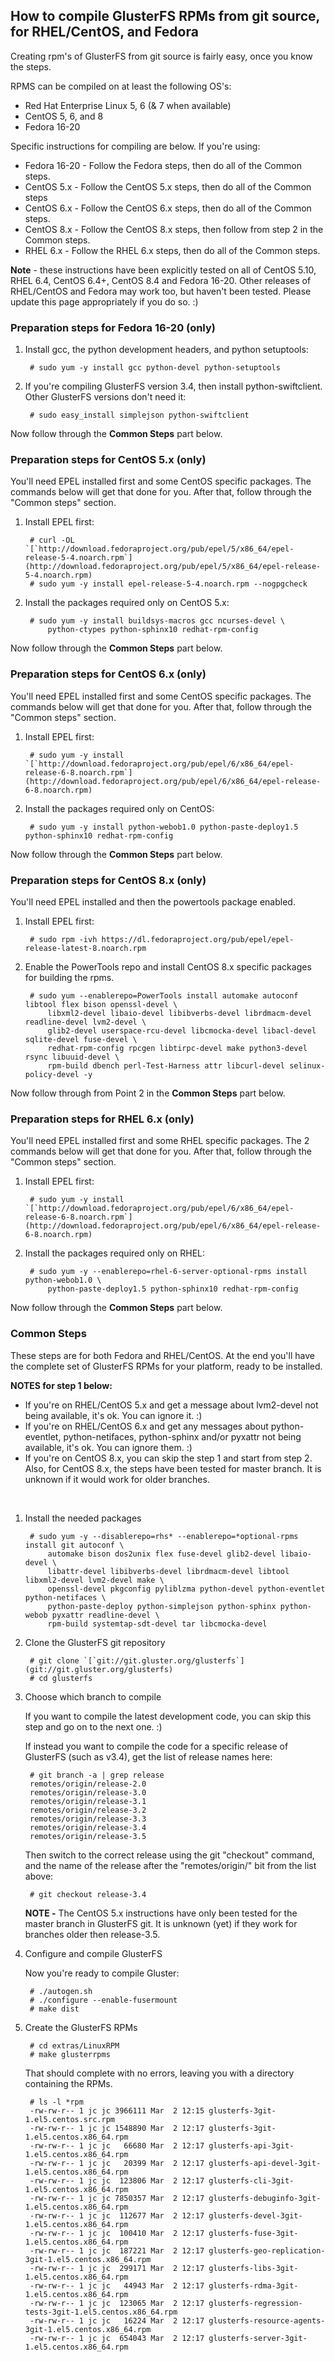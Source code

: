 How to compile GlusterFS RPMs from git source, for RHEL/CentOS, and Fedora
--------------------------------------------------------------------------

Creating rpm's of GlusterFS from git source is fairly easy, once you know the steps.

RPMS can be compiled on at least the following OS's:

- Red Hat Enterprise Linux 5, 6 (& 7 when available)
- CentOS 5, 6, and 8
- Fedora 16-20

Specific instructions for compiling are below. If you're using:

- Fedora 16-20 - Follow the Fedora steps, then do all of the Common steps.
- CentOS 5.x - Follow the CentOS 5.x steps, then do all of the Common steps
- CentOS 6.x - Follow the CentOS 6.x steps, then do all of the Common steps.
- CentOS 8.x - Follow the CentOS 8.x steps, then follow from step 2 in the Common steps.
- RHEL 6.x - Follow the RHEL 6.x steps, then do all of the Common steps.

**Note** - these instructions have been explicitly tested on all of CentOS 5.10, RHEL 6.4, CentOS 6.4+, CentOS 8.4 and Fedora 16-20. Other releases of RHEL/CentOS and Fedora may work too, but haven't been tested. Please update this page appropriately if you do so. :)

### Preparation steps for Fedora 16-20 (only)

1. Install gcc, the python development headers, and python setuptools:

        # sudo yum -y install gcc python-devel python-setuptools

2. If you're compiling GlusterFS version 3.4, then install python-swiftclient. Other GlusterFS versions don't need it:

        # sudo easy_install simplejson python-swiftclient

Now follow through the **Common Steps** part below.

### Preparation steps for CentOS 5.x (only)

You'll need EPEL installed first and some CentOS specific packages. The commands below will get that done for you. After that, follow through the "Common steps" section.

1. Install EPEL first:

		# curl -OL `[`http://download.fedoraproject.org/pub/epel/5/x86_64/epel-release-5-4.noarch.rpm`](http://download.fedoraproject.org/pub/epel/5/x86_64/epel-release-5-4.noarch.rpm)
		# sudo yum -y install epel-release-5-4.noarch.rpm --nogpgcheck

2. Install the packages required only on CentOS 5.x:

		# sudo yum -y install buildsys-macros gcc ncurses-devel \
            python-ctypes python-sphinx10 redhat-rpm-config

Now follow through the **Common Steps** part below.

### Preparation steps for CentOS 6.x (only)

You'll need EPEL installed first and some CentOS specific packages. The commands below will get that done for you. After that, follow through the "Common steps" section.

1. Install EPEL first:

		# sudo yum -y install `[`http://download.fedoraproject.org/pub/epel/6/x86_64/epel-release-6-8.noarch.rpm`](http://download.fedoraproject.org/pub/epel/6/x86_64/epel-release-6-8.noarch.rpm)

2. Install the packages required only on CentOS:

		# sudo yum -y install python-webob1.0 python-paste-deploy1.5 python-sphinx10 redhat-rpm-config

Now follow through the **Common Steps** part below.


### Preparation steps for CentOS 8.x (only)

You'll need EPEL installed and then the powertools package enabled. 

1. Install EPEL first:
	
		# sudo rpm -ivh https://dl.fedoraproject.org/pub/epel/epel-release-latest-8.noarch.rpm

2. Enable the PowerTools repo and install CentOS 8.x specific packages for building the rpms.

		# sudo yum --enablerepo=PowerTools install automake autoconf libtool flex bison openssl-devel \
		    libxml2-devel libaio-devel libibverbs-devel librdmacm-devel readline-devel lvm2-devel \
		    glib2-devel userspace-rcu-devel libcmocka-devel libacl-devel sqlite-devel fuse-devel \
		    redhat-rpm-config rpcgen libtirpc-devel make python3-devel rsync libuuid-devel \
		    rpm-build dbench perl-Test-Harness attr libcurl-devel selinux-policy-devel -y

Now follow through from Point 2 in the **Common Steps** part below.

### Preparation steps for RHEL 6.x (only)

You'll need EPEL installed first and some RHEL specific packages. The 2 commands below will get that done for you. After that, follow through the "Common steps" section.

1. Install EPEL first:

		# sudo yum -y install `[`http://download.fedoraproject.org/pub/epel/6/x86_64/epel-release-6-8.noarch.rpm`](http://download.fedoraproject.org/pub/epel/6/x86_64/epel-release-6-8.noarch.rpm)

2. Install the packages required only on RHEL:

		# sudo yum -y --enablerepo=rhel-6-server-optional-rpms install python-webob1.0 \
	        python-paste-deploy1.5 python-sphinx10 redhat-rpm-config

Now follow through the **Common Steps** part below. 

### Common Steps

These steps are for both Fedora and RHEL/CentOS. At the end you'll have the complete set of GlusterFS RPMs for your platform, ready to be installed.

**NOTES for step 1 below:**

- If you're on RHEL/CentOS 5.x and get a message about lvm2-devel not being available, it's ok. You can ignore it. :)
- If you're on RHEL/CentOS 6.x and get any messages about python-eventlet, python-netifaces, python-sphinx and/or pyxattr not being available, it's ok. You can ignore them. :)
- If you're on CentOS 8.x, you can skip the step 1 and start from step 2. Also, for CentOS 8.x, the steps have been
tested for master branch. It is unknown if it would work for older branches.

<br/>

1. Install the needed packages

		# sudo yum -y --disablerepo=rhs* --enablerepo=*optional-rpms install git autoconf \
		    automake bison dos2unix flex fuse-devel glib2-devel libaio-devel \
		    libattr-devel libibverbs-devel librdmacm-devel libtool libxml2-devel lvm2-devel make \
		    openssl-devel pkgconfig pyliblzma python-devel python-eventlet python-netifaces \
		    python-paste-deploy python-simplejson python-sphinx python-webob pyxattr readline-devel \
		    rpm-build systemtap-sdt-devel tar libcmocka-devel

2. Clone the GlusterFS git repository

    	# git clone `[`git://git.gluster.org/glusterfs`](git://git.gluster.org/glusterfs)
		# cd glusterfs

3. Choose which branch to compile

    If you want to compile the latest development code, you can skip this step and go on to the next one. :)

    If instead you want to compile the code for a specific release of GlusterFS (such as v3.4), get the list of release names here:

		# git branch -a | grep release
		remotes/origin/release-2.0
		remotes/origin/release-3.0
		remotes/origin/release-3.1
		remotes/origin/release-3.2
		remotes/origin/release-3.3
		remotes/origin/release-3.4
		remotes/origin/release-3.5

    Then switch to the correct release using the git "checkout" command, and the name of the release after the "remotes/origin/" bit from the list above:

		# git checkout release-3.4

    **NOTE -** The CentOS 5.x instructions have only been tested for the master branch in GlusterFS git. It is unknown (yet) if they work for branches older then release-3.5.

4. Configure and compile GlusterFS

    Now you're ready to compile Gluster:

		# ./autogen.sh
		# ./configure --enable-fusermount
		# make dist

5. Create the GlusterFS RPMs

		# cd extras/LinuxRPM
		# make glusterrpms

    That should complete with no errors, leaving you with a directory containing the RPMs.

        # ls -l *rpm
        -rw-rw-r-- 1 jc jc 3966111 Mar	2 12:15 glusterfs-3git-1.el5.centos.src.rpm
        -rw-rw-r-- 1 jc jc 1548890 Mar	2 12:17 glusterfs-3git-1.el5.centos.x86_64.rpm
        -rw-rw-r-- 1 jc jc	 66680 Mar	2 12:17 glusterfs-api-3git-1.el5.centos.x86_64.rpm
        -rw-rw-r-- 1 jc jc	 20399 Mar	2 12:17 glusterfs-api-devel-3git-1.el5.centos.x86_64.rpm
        -rw-rw-r-- 1 jc jc	123806 Mar	2 12:17 glusterfs-cli-3git-1.el5.centos.x86_64.rpm
        -rw-rw-r-- 1 jc jc 7850357 Mar	2 12:17 glusterfs-debuginfo-3git-1.el5.centos.x86_64.rpm
        -rw-rw-r-- 1 jc jc	112677 Mar	2 12:17 glusterfs-devel-3git-1.el5.centos.x86_64.rpm
        -rw-rw-r-- 1 jc jc	100410 Mar	2 12:17 glusterfs-fuse-3git-1.el5.centos.x86_64.rpm
        -rw-rw-r-- 1 jc jc	187221 Mar	2 12:17 glusterfs-geo-replication-3git-1.el5.centos.x86_64.rpm
        -rw-rw-r-- 1 jc jc	299171 Mar	2 12:17 glusterfs-libs-3git-1.el5.centos.x86_64.rpm
        -rw-rw-r-- 1 jc jc	 44943 Mar	2 12:17 glusterfs-rdma-3git-1.el5.centos.x86_64.rpm
        -rw-rw-r-- 1 jc jc	123065 Mar	2 12:17 glusterfs-regression-tests-3git-1.el5.centos.x86_64.rpm
        -rw-rw-r-- 1 jc jc	 16224 Mar	2 12:17 glusterfs-resource-agents-3git-1.el5.centos.x86_64.rpm
        -rw-rw-r-- 1 jc jc	654043 Mar	2 12:17 glusterfs-server-3git-1.el5.centos.x86_64.rpm
